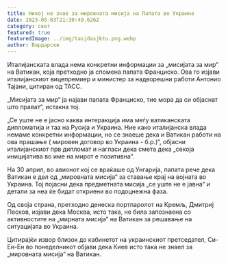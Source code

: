 ```yaml
---
title: Никој не знае за мировната мисија на Папата во Украина
date: 2023-05-03T21:30:49.626Z
category: свет
featured: true
featuredImage: ../img/tasjdasjktu.png.webp
author: Вардарски
---
```


Италијанската влада нема конкретни информации за „мисијата за мир“ на Ватикан, која претходно ја спомена папата Франциско. Ова го изјави италијанскиот вицепремиер и министер за надворешни работи Антонио Тајани, цитиран од ТАСС.

„Мисијата за мир“ ја најави папата Франциско, тие мора да си објаснат што прават“, истакна тој.

„Се уште не е јасно каква интеракција има меѓу ватиканската дипломатија и таа на Русија и Украина. Ние како италијанска влада немаме конкретни информации, но се знаеше дека и Ватикан работи на ова прашање ( мировен договор во Украина - б.р.)“, објасни италијанскиот прв дипломат и нагласи дека смета дека „секоја иницијатива во име на мирот е позитивна“.

На 30 април, во авионот кој се враќаше од Унгарија, папата рече дека Ватикан е дел од „мировната мисија“ за ставање крај на војната во Украина. Тој појасни дека предметната мисија „се уште не е јавна“ и детали за неа ќе бидат откриени во подоцнежна фаза.

Од своја страна, претходно денеска портпаролот на Кремљ, Дмитриј Песков, изјави дека Москва, исто така, не била запознаена со активностите на „мирната мисија“ на Ватикан за решавање на ситуацијата во Украина.

Цитирајќи извор близок до кабинетот на украинскиот претседател, Си-Ен-Ен во понеделникот објави дека Киев исто така не знаел за „мировната мисија“ на Ватикан.
